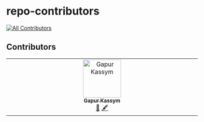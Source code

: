 # repo-contributors
<!-- ALL-CONTRIBUTORS-BADGE:START - Do not remove or modify this section -->
[![All Contributors](https://img.shields.io/badge/all_contributors-1-orange.svg?style=flat-square)](#contributors-)
<!-- ALL-CONTRIBUTORS-BADGE:END -->

## Contributors

<!-- ALL-CONTRIBUTORS-LIST:START - Do not remove or modify this section -->
<!-- prettier-ignore-start -->
<!-- markdownlint-disable -->
<table>
  <tbody>
    <tr>
      <td align="center" valign="top" width="14.28%"><a href="https://gkassym.netlify.app"><img src="https://avatars.githubusercontent.com/u/10502684?v=4?s=100" width="100px;" alt="Gapur Kassym"/><br /><sub><b>Gapur Kassym</b></sub></a><br /><a href="#plugin-Gapur" title="Plugin/utility libraries">🔌</a> <a href="#content-Gapur" title="Content">🖋</a></td>
    </tr>
  </tbody>
</table>

<!-- markdownlint-restore -->
<!-- prettier-ignore-end -->

<!-- ALL-CONTRIBUTORS-LIST:END -->
<!-- prettier-ignore-start -->
<!-- markdownlint-disable -->

<!-- markdownlint-restore -->
<!-- prettier-ignore-end -->

<!-- ALL-CONTRIBUTORS-LIST:END -->
